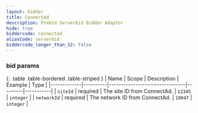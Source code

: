 ```yaml
---
layout: bidder
title: ConnectAd
description: Prebid Serverbid Bidder Adaptor
hide: true
biddercode: connectad
aliasCode: serverbid
biddercode_longer_than_12: false
---
```



### bid params

{: .table .table-bordered .table-striped }
| Name        | Scope    | Description                    | Example | Type      |
|-------------|----------|--------------------------------|---------|-----------|
| `siteId`    | required | The site ID from ConnectAd.    | `12345` | `integer` |
| `networkId` | required | The network ID from ConnectAd. | `10047` | `integer` |
